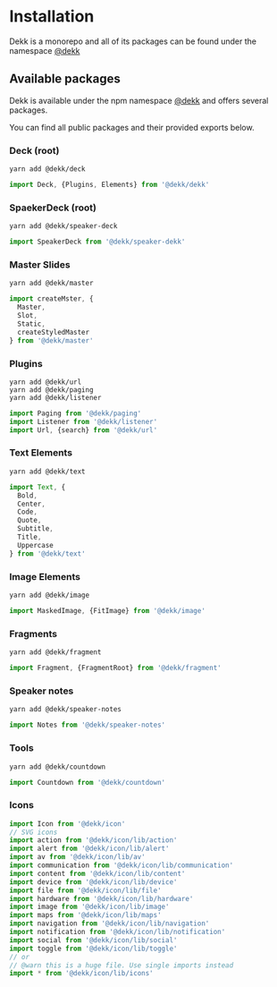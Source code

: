 # Installation

Dekk is a monorepo and all of its packages can be found under the namespace [@dekk](https://www.npmjs.com/org/dekk)

## Available packages

Dekk is available under the npm namespace [@dekk](https://www.npmjs.com/org/dekk)
and offers several packages.

You can find all public packages and their provided exports below.

### Deck (root)

```shell
yarn add @dekk/deck
```

```jsx
import Deck, {Plugins, Elements} from '@dekk/dekk'
```

### SpaekerDeck (root)

```shell
yarn add @dekk/speaker-deck
```

```jsx
import SpeakerDeck from '@dekk/speaker-dekk'
```

### Master Slides

```shell
yarn add @dekk/master
```

```jsx
import createMster, {
  Master,
  Slot,
  Static,
  createStyledMaster
} from '@dekk/master'
```

### Plugins

```shell
yarn add @dekk/url
yarn add @dekk/paging
yarn add @dekk/listener
```

```jsx
import Paging from '@dekk/paging'
import Listener from '@dekk/listener'
import Url, {search} from '@dekk/url'
```

### Text Elements

```shell
yarn add @dekk/text
```

```jsx
import Text, {
  Bold,
  Center,
  Code,
  Quote,
  Subtitle,
  Title,
  Uppercase
} from '@dekk/text'
```

### Image Elements

```shell
yarn add @dekk/image
```

```jsx
import MaskedImage, {FitImage} from '@dekk/image'
```

### Fragments

```shell
yarn add @dekk/fragment
```

```jsx
import Fragment, {FragmentRoot} from '@dekk/fragment'
```

### Speaker notes

```shell
yarn add @dekk/speaker-notes
```

```jsx
import Notes from '@dekk/speaker-notes'
```


### Tools

```shell
yarn add @dekk/countdown
```

```jsx
import Countdown from '@dekk/countdown'
```

### Icons

```jsx
import Icon from '@dekk/icon'
// SVG icons
import action from '@dekk/icon/lib/action'
import alert from '@dekk/icon/lib/alert'
import av from '@dekk/icon/lib/av'
import communication from '@dekk/icon/lib/communication'
import content from '@dekk/icon/lib/content'
import device from '@dekk/icon/lib/device'
import file from '@dekk/icon/lib/file'
import hardware from '@dekk/icon/lib/hardware'
import image from '@dekk/icon/lib/image'
import maps from '@dekk/icon/lib/maps'
import navigation from '@dekk/icon/lib/navigation'
import notification from '@dekk/icon/lib/notification'
import social from '@dekk/icon/lib/social'
import toggle from '@dekk/icon/lib/toggle'
// or 
// @warn this is a huge file. Use single imports instead
import * from '@dekk/icon/lib/icons'
```
